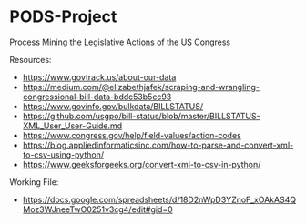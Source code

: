 # PODS-Project
Process Mining the Legislative Actions of the US Congress

Resources:
- https://www.govtrack.us/about-our-data
- https://medium.com/@elizabethjafek/scraping-and-wrangling-congressional-bill-data-bddc53b5cc93
- https://www.govinfo.gov/bulkdata/BILLSTATUS/
- https://github.com/usgpo/bill-status/blob/master/BILLSTATUS-XML_User_User-Guide.md
- https://www.congress.gov/help/field-values/action-codes
- https://blog.appliedinformaticsinc.com/how-to-parse-and-convert-xml-to-csv-using-python/
- https://www.geeksforgeeks.org/convert-xml-to-csv-in-python/

Working File:
- https://docs.google.com/spreadsheets/d/18D2nWpD3YZnoF_xOAkAS4QMoz3WJneeTwO0251v3cg4/edit#gid=0
